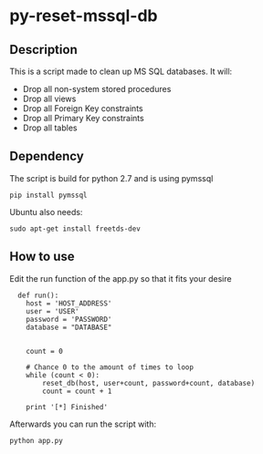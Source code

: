 # py-reset-mssql-db

## Description
This is a script made to clean up MS SQL databases.
It will:
* Drop all non-system stored procedures
* Drop all views
* Drop all Foreign Key constraints
* Drop all Primary Key constraints
* Drop all tables

## Dependency
The script is build for python 2.7 and is using pymssql

``` pip install pymssql ```

Ubuntu also needs:

``` sudo apt-get install freetds-dev ```

## How to use
Edit the run function of the app.py so that it fits your desire

```
  def run():
    host = 'HOST_ADDRESS'
    user = 'USER'
    password = 'PASSWORD'
    database = "DATABASE"


    count = 0

    # Chance 0 to the amount of times to loop
    while (count < 0):
        reset_db(host, user+count, password+count, database)
        count = count + 1

    print '[*] Finished'
```

Afterwards you can run the script with:
```
python app.py
```
